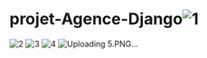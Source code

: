 # projet-Agence-Django![1](https://user-images.githubusercontent.com/58651684/199864905-9bcccbf7-d3bf-42be-bb58-e888b6c6b072.PNG)
![2](https://user-images.githubusercontent.com/58651684/199864909-ec6c900c-3a68-427d-85f5-e05080ca81f0.PNG)
![3](https://user-images.githubusercontent.com/58651684/199864914-131de599-96b7-42cb-8489-18233b74fad6.PNG)
![4](https://user-images.githubusercontent.com/58651684/199864915-ae5a3eff-e045-437e-ad96-caf4199d14b6.PNG)
![Uploading 5.PNG…]()
